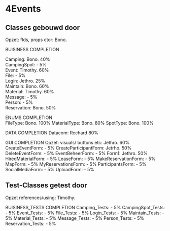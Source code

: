 # 4Events


## Classes gebouwd door
Opzet: flds, props ctor:        Bono.

BUISINESS                                                             COMPLETION  

Camping:                        Bono.                                 40%   
CampingSpot:                    -                                      5%   
Event:                          Timothy.                              60%   
File:                           -                                      5%   
Login:                          Jethro.                               25%   
Maintain:                       Bono.                                 60%   
Material:                       Timothy.                              60%   
Message:                        -                                      5%   
Person:                         -                                      5%   
Reservation:                    Bono.                                 50%   

ENUMS                                                                 COMPLETION    
FileType:                       Bono.                                 100%
MaterialType:                   Bono.                                  80%
SpotType:                       Bono.                                 100%

DATA                                                                  COMPLETION
Datacom:                        Rechard                               80%

GUI                                                                   COMPLETION
Opzet: visuals/ buttons etc:    Jethro.                               60%                       
CreateEventForm:                -                                      5%
CreateParticipantForm:          Jetrho.                               50%
DeleteEventForm:                -                                      5%
EventBeheerForm:                -                                      5%
Form1:                          Jethro.                               50%
HiredMaterialForm:              -                                      5%
LeaseForm:                      -                                      5%
MakeReservationForm:            -                                      5%
MapForm:                        -                                      5%
MyReservationsForm:             -                                      5%
ParticipantsForm:               -                                      5%
SocialMediaForm:                -                                      5%
UploadForm:                     -                                      5%

## Test-Classes getest door
Opzet references/using:         Timothy.

BUISINESS_TESTS                                                       COMPLETION
Camping_Tests:                  -                                      5%
CampingSpot_Tests:              -                                      5%
Event_Tests:                    -                                      5%
File_Tests:                     -                                      5%
Login_Tests:                    -                                      5%
Maintain_Tests:                 -                                      5%
Material_Tests:                 -                                      5%
Message_Tests:                  -                                      5%
Person_Tests:                   -                                      5%
Reservation_Tests:              -                                      5%
